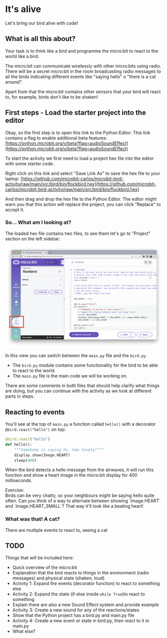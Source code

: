 # It's alive

Let's bring our bird alive with code!


## What is all this about?

Your task is to think like a bird and programme the micro:bit to react to the world like a bird.

The micro:bit can communicate wirelessly with other micro:bits using radio.
There will be a secret micro:bit in the room broadcasting radio messages to
all the birds indicating different events like "saying hello" o "there is a cat
around".

Apart from that the micro:bit contains other sensors that your bird will react
to, for example, birds don't like to be shaken!


## First steps - Load the starter project into the editor

Okay, so the first step is to open this link to the Python Editor.
This link contains a flag to enable additional beta features:
[https://python.microbit.org/v/beta?flag=audioSoundEffect](https://python.microbit.org/v/beta?flag=audioSoundEffect)

To start the activity we first need to load a project hex file into the editor
with some starter code.

Right click on this link and select "Save Link As" to save the hex file to your
laptop: [https://github.com/microbit-carlos/microbit-bird-activity/raw/main/src/bird/bin/flockbird.hex](https://github.com/microbit-carlos/microbit-bird-activity/raw/main/src/bird/bin/flockbird.hex)

And then drag and drop the hex file to the Python Editor. The editor might
warn you that this action will replace the project, you can click "Replace" to
accept it.

### So... What am I looking at?

The loaded hex file contains two files, to see them let's go to "Project"
section on the left sidebar:

![Python Editor Projects](img/editor-project.png)

In this view you can switch between the `main.py` file and the `bird.py`.

- The `bird.py` module contains some functionality for the bird to be able to
react to the world.
- The `main.py` file is the main code we will be working on.

There are some comments in both files that should help clarify what things
are doing, but you can continue with the activity as we look at different
parts in steps.


## Reacting to events

You'll see at the top of `main.py` a function called `hello()` with a decorator
`@bird.react("hello")` on top:

```python
@bird.react("hello")
def hello():
    """Somebody is saying hi, how lovely!"""
    display.show(Image.HEART)
    sleep(400)
```

When the bird detects a hello message from the airwaves, it will run this
function and show a heart image in the micro:bit display for 400 milliseconds.

<p class="exercise">
Exercise: <br>
Birds can be very chatty, so your neighbours might be saying hello quite often.
Can you think of a way to alternate between showing `Image.HEART` and
`Image.HEART_SMALL`? That way it'll look like a beating heart!
</p>

### What was that! A cat?

There are multiple events to react to, seeing a cat 


## TODO

Things that will be included here:
- Quick overview of the micro:bit
- Explanation that the bird reacts to things in the environment (radio
  messages) and physical state (shaken, loud)
- Activity 1: Expand the events (decorator function) to react to something else
- Activity 2: Expand the state (if-else inside `while True`)to react to something
- Explain there are also a new Sound Effect system and provide example
- Activity 3: Create a new sound for any of the reactions/states
- Show that the Python project has a bird.py and main.py file 
- Activity 4: Create a new event or state in bird.py, then react to it in main.py
- What else?
